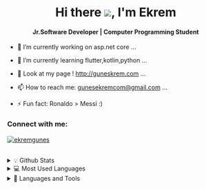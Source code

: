 <br />

<h1 align="center">Hi there <img src="https://media.giphy.com/media/hvRJCLFzcasrR4ia7z/giphy.gif" width="20px">, I'm Ekrem</h1>
<h4 align="center">Jr.Software Developer | Computer Programming Student</h4>

- 🔭 I’m currently working on asp.net core ...

- 🌱 I’m currently learning flutter,kotlin,python ...

- 👯 Look at my page ! http://guneskrem.com  ...

- 📫 How to reach me: <a href="mailto:gunesekremcom@gmail.com">gunesekremcom@gmail.com</a> ...


- ⚡ Fun fact: Ronaldo > Messi :)



<h3 align="left">Connect with me:</h3>
<p align="left">
<a href="https://linkedin.com/in/ekremgunes" target="blank"><img align="center" src="https://raw.githubusercontent.com/rahuldkjain/github-profile-readme-generator/master/src/images/icons/Social/linked-in-alt.svg" alt="ekremgunes" height="30" width="40" /></a>
</p>

<br />

<details >
<summary> 💡 Github Stats</summary>

<p>

<img src="https://github-readme-stats.vercel.app/api?username=ekremgunes&&show_icons=true&count_private=true&include_all_commits=true"/><img src="https://github-readme-streak-stats.herokuapp.com/?user=ekremgunes"/></p>

</details>

<details>
<summary> 💻 Most Used Languages</summary>

<p>

[![Top Langs](https://github-readme-stats.vercel.app/api/top-langs/?username=ekremgunes&layout=compact&theme=blue)](https://github.com/ekremgunes)

</p>
</details>

<details>
      <summary> 💼 Languages and Tools</summary>
      <p align="left"> <a href="https://getbootstrap.com" target="_blank" rel="noreferrer"> <img src="https://raw.githubusercontent.com/devicons/devicon/master/icons/bootstrap/bootstrap-plain-wordmark.svg" alt="bootstrap" width="40" height="40"/> </a>
 <a href="https://www.w3schools.com/css/" target="_blank" rel="noreferrer"> <img src="https://raw.githubusercontent.com/devicons/devicon/master/icons/css3/css3-original-wordmark.svg" alt="css3" width="40" height="40"/> </a> 
 <a href="https://firebase.google.com/" target="_blank" rel="noreferrer"> <img src="https://www.vectorlogo.zone/logos/firebase/firebase-icon.svg" alt="firebase" width="40" height="40"/> </a> 
  <a href="https://www.w3.org/html/" target="_blank" rel="noreferrer"> <img src="https://raw.githubusercontent.com/devicons/devicon/master/icons/html5/html5-original-wordmark.svg" alt="html5" width="40" height="40"/> </a> 
  <a href="https://developer.mozilla.org/en-US/docs/Web/JavaScript" target="_blank" rel="noreferrer"> <img src="https://raw.githubusercontent.com/devicons/devicon/master/icons/javascript/javascript-original.svg" alt="javascript" width="40" height="40"/> </a>
     <a href="https://sass-lang.com" target="_blank" rel="noreferrer"> <img src="https://raw.githubusercontent.com/devicons/devicon/master/icons/sass/sass-original.svg" alt="sass" width="40" height="40"/> </a> 
 
      </p>
    </details>

